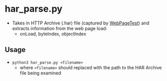 # har_parse.py

  - Takes in HTTP Archive (.har) file (captured by [WebPageTest](https://www.webpagetest.org/)) and extracts information from the web page load:
    -  onLoad, byteIndex, objectIndex

## Usage
  - `python3 har_parse.py <filename>`
    - where `<filename>` should replaced with the path to the HAR Archive file being examined
